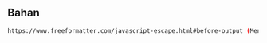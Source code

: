 ## Bahan
```bash
https://www.freeformatter.com/javascript-escape.html#before-output (Mengubah ASCII ke Js)

```